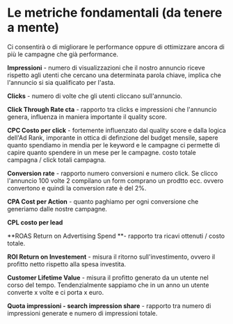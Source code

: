 # Le metriche fondamentali (da tenere a mente)

Ci consentirà o di migliorare le performance oppure di ottimizzare ancora di più le campagne che già performance.

**Impressioni** - numero di visualizzazioni che il nostro annuncio riceve rispetto agli utenti che cercano una determinata parola chiave, implica che l'annuncio si sia qualificato per l'asta.

**Clicks** - numero di volte che gli utenti cliccano sull'annuncio.

**Click Through Rate cta** - rapporto tra clicks e impressioni che l'annuncio genera, influenza in maniera importante il quality score.

**CPC Costo per click** - fortemente influenzato dal quality score e dalla logica dell'Ad Rank, imporante in ottica di definzione del budget mensile, sapere quanto spendiamo in mendia per le keyword e le campagne ci permette di capire quanto spendere in un mese per le campagne. costo totale campagna / click totali campagna.

**Conversion rate** - rapporto numero conversioni e numero click. Se clicco l'annuncio 100 volte 2 compilano un form comprano un prodtto ecc. ovvero convertono e quindi la conversion rate è del 2%.

**CPA Cost per Action** - quanto paghiamo per ogni conversione che generiamo dalle nostre campagne.

**CPL costo per lead**

**ROAS Return on Advertising Spend **- rapporto tra ricavi ottenuti / costo totale.

**ROI Return on Investement** - misura il ritorno sull'investimento, ovvero il profitto netto rispetto alla spesa investita.

**Customer Lifetime Value**  - misura il profitto generato da un utente nel corso del tempo. Tendenzialmente sappiamo che in un anno un utente converte x volte e ci porta x euro.

**Quota impressioni - search impression share** - rapporto tra numero di impressioni generate e numero di impressioni totale.
